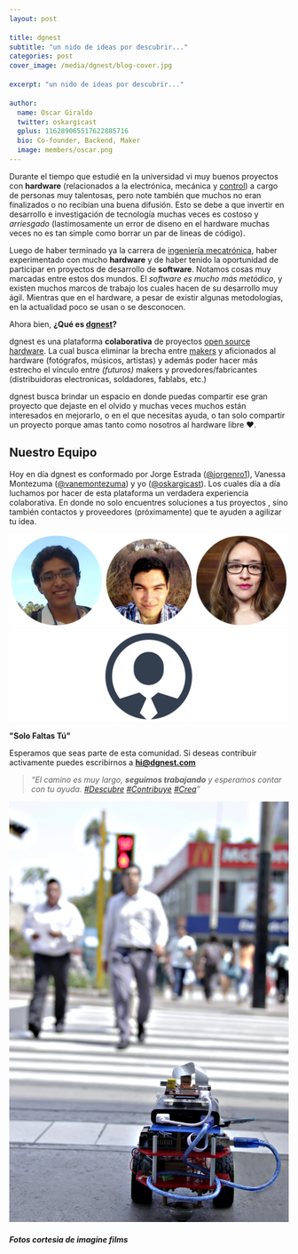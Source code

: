 ```yaml
---
layout: post

title: dgnest
subtitle: "un nido de ideas por descubrir..."
categories: post
cover_image: /media/dgnest/blog-cover.jpg

excerpt: "un nido de ideas por descubrir..."

author:
  name: Oscar Giraldo
  twitter: oskargicast
  gplus: 116289065517622885716 
  bio: Co-founder, Backend, Maker
  image: members/oscar.png
---
```


Durante el tiempo que estudié en la universidad vi muy buenos proyectos con **hardware** (relacionados a la electrónica, mecánica y [control](http://en.wikipedia.org/wiki/Control_theory)) a cargo de personas muy talentosas, pero note también que muchos no eran finalizados o no recibían una buena difusión. Esto se debe a que invertir en desarrollo e investigación de tecnología muchas veces es costoso y *arriesgado* (lastimosamente un error de diseno en el hardware muchas veces no es tan simple como borrar un par de lineas de código). 

Luego de haber terminado ya la carrera de [ingeniería mecatrónica](http://es.wikipedia.org/wiki/Ingenier%C3%ADa_mecatr%C3%B3nica), haber experimentado con mucho **hardware** y de haber tenido la oportunidad de participar en proyectos de desarrollo de **software**. Notamos cosas muy marcadas entre estos dos mundos. El *software es mucho más metódico*, y existen muchos marcos de trabajo los cuales hacen de su desarrollo muy ágil. Mientras que en el hardware, a pesar de existir algunas metodologías, en la actualidad poco se usan o se desconocen.

Ahora bien, **¿Qué es [dgnest](http://dgnest.com)?**

dgnest es una plataforma **colaborativa** de proyectos [open source hardware](http://en.wikipedia.org/wiki/Open_source_hardware). La cual busca eliminar la brecha entre [makers](http://en.wikipedia.org/wiki/Maker_culture) y aficionados al hardware (fotógrafos, músicos, artistas) y además poder hacer más estrecho el vínculo entre *(futuros)* makers y provedores/fabricantes (distribuidoras electronicas, soldadores, fablabs, etc.)

dgnest busca brindar un espacio en donde puedas compartir ese gran proyecto que dejaste en el olvido y muchas veces muchos están interesados en mejorarlo, o en el que necesitas ayuda, o tan solo compartir un proyecto porque amas tanto como nosotros al hardware libre ♥.

## Nuestro Equipo

Hoy en día dgnest es conformado por Jorge Estrada ([@jorgenro1](https://twitter.com/jorgenro1)), Vanessa Montezuma ([@vanemontezuma](https://twitter.com/vanemontezuma)) y yo ([@oskargicast](https://twitter.com/oskargicast)). Los cuales día a día luchamos por hacer de esta plataforma un verdadera experiencia colaborativa. En donde no solo encuentres soluciones a tus proyectos , sino también contactos y proveedores (próximamente) que te ayuden a agilizar tu idea.

![dgnest team](/images/members/team.png "dgnest team")
![faltas tú](/images/members/tu.png "faltas tú")

<div class="full" style="font-weight:bold;">"Solo Faltas Tú"</div>


 Esperamos que seas parte de esta comunidad. Si deseas contribuir activamente puedes escribirnos a **hi@dgnest.com**


> *“El camino es muy largo, **seguimos trabajando** y esperamos contar con tu ayuda. [#Descubre](https://twitter.com/hashtag/Descubre?src=hash) [#Contribuye](https://twitter.com/hashtag/Contribuye?src=hash) [#Crea](https://twitter.com/hashtag/Crea?src=hash)”*

![working](/media/dgnest/working.jpg "working")

##### *Fotos cortesia de imagine films*
